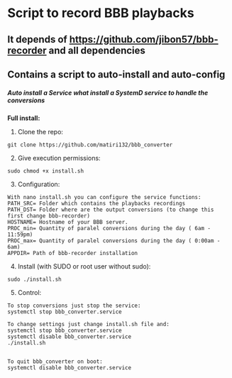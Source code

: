 # Script to record BBB playbacks
## It depends of https://github.com/jibon57/bbb-recorder and all dependencies
## Contains a script to auto-install and auto-config
##### Auto install a Service what install a SystemD service to handle the conversions


**Full install:**
1. Clone the repo:
```
git clone https://github.com/matiri132/bbb_converter
```
2. Give execution permissions:
```
sudo chmod +x install.sh
```
3. Configuration:
```
With nano install.sh you can configure the service functions:
PATH_SRC= Folder which contains the playbacks recordings
PATH_DST= Folder where are the output conversions (to change this first change bbb-recorder)
HOSTNAME= Hostname of your BBB server.
PROC_min= Quantity of paralel conversions during the day ( 6am - 11:59pm)
PROC_max= Quantity of paralel conversions during the day ( 0:00am - 6am)
APPDIR= Path of bbb-recorder installation
```
4. Install (with SUDO or root user without sudo):
```
sudo ./install.sh
```

5. Control:
```
To stop conversions just stop the service:
systemctl stop bbb_converter.service

To change settings just change install.sh file and:
systemctl stop bbb_converter.service
systemctl disable bbb_converter.service
./install.sh


To quit bbb_converter on boot:
systemctl disable bbb_converter.service
```

